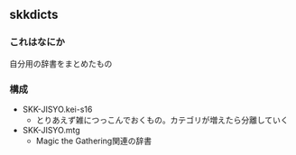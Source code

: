 ## skkdicts
### これはなにか
自分用の辞書をまとめたもの

### 構成
- SKK-JISYO.kei-s16
    - とりあえず雑につっこんでおくもの。カテゴリが増えたら分離していく
- SKK-JISYO.mtg
    - Magic the Gathering関連の辞書

